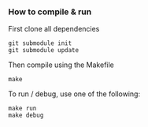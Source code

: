 ### How to compile & run

First clone all dependencies

```
git submodule init
git submodule update
```

Then compile using the Makefile

```
make
```

To run / debug, use one of the following:

```
make run
make debug
```
